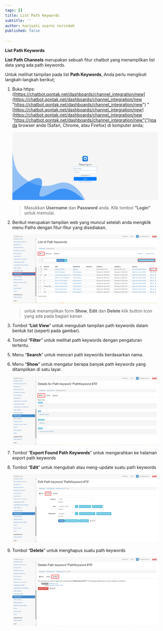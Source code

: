 ```yaml
---
tags: []
title: List Path Keywords
subtitle: ''
author: hariyati suarni nurindah
published: false

---
```

**List Path Keywords**

**List Path Channels** merupakan sebuah fitur chatbot yang menampilkan list data yang ada path keywords.

Untuk melihat tampilan pada list **Path Keywords**, Anda perlu mengikuti langkah-langkah berikut;

1. Buka https: ([https://chatbot.qontak.net/dashboards/channel_integration/new](https://chatbot.qontak.net/dashboards/channel_integration/new "https://chatbot.qontak.net/dashboards/channel_integration/new") "[https://chatbot.qontak.net/dashboards/channel_integration/new](https://chatbot.qontak.net/dashboards/channel_integration/new "https://chatbot.qontak.net/dashboards/channel_integration/new")"))pada browser anda (Safari, Chrome, atau Firefox) di komputer anda;

   ![](/uploads/channell.PNG)

   > Masukkan **Username** dan **Password** anda. Klik tombol **“Login”** untuk memulai.
2. Berikut merupakan tampilan web yang muncul setelah anda mengklik menu Paths dengan fitur-fitur yang disediakan.

   ![](/uploads/pathkeywords1.PNG)

   > untuk menampilkan form **Show**, **Edit** dan **Delete** klik button Icon yang ada pada bagian kanan
3. Tombol “**List View**” untuk mengubah tampilan path keywords dalam bentuk list (seperti pada gambar).
4. Tombol “**Filter**” untuk melihat path keywords dengan pengaturan tertentu.
5. Menu “**Search**” untuk mencari path keywords berdasarkan nama.
6. Menu “**Show**” untuk mengatur berapa banyak path keywords yang ditampilkan di satu layar.

   ![](/uploads/pathkeywords2.PNG)
7. Tombol “**Export Found Path Keywords**” untuk mengarahkan ke halaman export path keywords
8. Tombol “**Edit**” untuk mengubah atau meng-update suatu path keywords

   ![](/uploads/pathkeywords3.PNG)
9. Tombol “**Delete**” untuk menghapus suatu path keywords

   ![](/uploads/pathkeywords4.PNG)